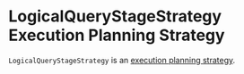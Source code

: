 # LogicalQueryStageStrategy Execution Planning Strategy

`LogicalQueryStageStrategy` is an [execution planning strategy](SparkStrategy.md).
